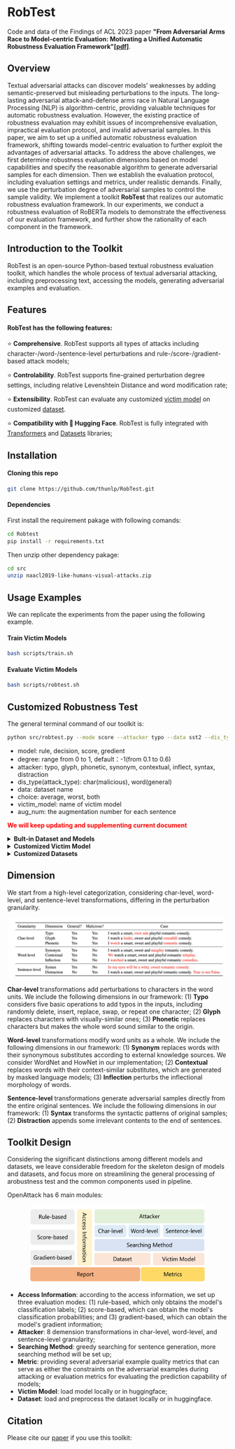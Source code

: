 # RobTest

Code and data of the Findings of ACL 2023 paper **"From Adversarial Arms Race to Model-centric Evaluation: Motivating a Unified Automatic Robustness Evaluation Framework"[[pdf]](https://arxiv.org/abs/2305.18503)**.

## Overview

Textual adversarial attacks can discover models' weaknesses by adding semantic-preserved but misleading perturbations to the inputs. The long-lasting adversarial attack-and-defense arms race in Natural Language Processing (NLP) is algorithm-centric, providing valuable techniques for automatic robustness evaluation. However, the existing practice of robustness evaluation may exhibit issues of incomprehensive evaluation, impractical evaluation protocol, and invalid adversarial samples. In this paper, we aim to set up a unified automatic robustness evaluation framework, shifting towards model-centric evaluation to further exploit the advantages of adversarial attacks. To address the above challenges, we first determine robustness evaluation dimensions based on model capabilities and specify the reasonable algorithm to generate adversarial samples for each dimension. Then we establish the evaluation protocol, including evaluation settings and metrics, under realistic demands. Finally, we use the perturbation degree of adversarial samples to control the sample validity. We implement a toolkit **RobTest** that realizes our automatic robustness evaluation framework. In our experiments, we conduct a robustness evaluation of RoBERTa models to demonstrate the effectiveness of our evaluation framework, and further show the rationality of each component in the framework.


## Introduction to the Toolkit
RobTest is an open-source Python-based textual robustness evaluation toolkit, which handles the whole process of textual adversarial attacking, including preprocessing text, accessing the models, generating adversarial examples and evaluation. 

## Features

#### RobTest has the following features:

⭐️ **Comprehensive**. RobTest supports all types of attacks including character-/word-/sentence-level perturbations and rule-/score-/gradient-based attack models;

⭐️ **Controlability**. RobTest supports fine-grained perturbation degree settings, including relative Levenshtein Distance and word modification rate;

⭐️ **Extensibility**.  RobTest can evaluate any customized <u>victim model</u> on customized <u>dataset</u>.

⭐️ **Compatibility with 🤗 Hugging Face**. RobTest is fully integrated with [Transformers](https://github.com/huggingface/transformers) and [Datasets](https://github.com/huggingface/datasets) libraries;


## Installation

#### Cloning this repo
```bash
git clone https://github.com/thunlp/RobTest.git
```

#### Dependencies
First install the requirement pakage with following comands:

```bash 
cd Robtest
pip install -r requirements.txt
```

Then unzip other dependency pakage:
```bash
cd src
unzip naacl2019-like-humans-visual-attacks.zip
```

## Usage Examples
We can replicate the experiments from the paper using the following example.

#### Train Victim Models
```bash 
bash scripts/train.sh
```

#### Evaluate Victim Models
```bash 
bash scripts/robtest.sh
```

## Customized Robustness Test
The general terminal command of our toolkit is:
```bash
python src/robtest.py --mode score --attacker typo --data sst2 --dis_type char --choice both --victim_model roberta-base
```

- model: rule, decision, score, gredient
- degree: range from 0 to 1, default：-1(from 0.1 to 0.6)
- attacker: typo, glyph, phonetic, synonym, contextual, inflect, syntax, distraction
- dis_type(attack_type): char(malicious), word(general)
- data: dataset name
- choice:  average, worst, both
- victim_model: name of victim model
- aug_num: the augmentation number for each sentence

**<font color="red">We will keep updating and  supplementing current document</font>**

<details>
<summary><strong>Bult-in Dataset and Models</strong></summary>

If both dataset and model can be found in huggingface, you can just change the parameter *--data* and *--victim*

For example:
```bash
python src/robtest.py --data imdb --victim model textattack/bert-base-uncased-SST-2
```
</details>

<details>
<summary><strong>Customized Victim Model</strong></summary>

You should change the model loading function in *scr/robtest.py*(shows following) to your own loading code.

```python
def load_model(victim_model,data):
    tokenizer = AutoTokenizer.from_pretrained(victim_model)
    if data in ['jigsaw','sst2','agnews']:
        evaluated_model = AutoModelForSequenceClassification.from_pretrained("-".join([victim_model,data]))
    else:
        evaluated_model = AutoModelForSequenceClassification.from_pretrained(victim_model)
    return tokenizer,evaluated_model
```
</details>

<details>
<summary><strong>Customized Datasets</strong></summary>

You should add the data loading function in *scr/robtest.py* like this: 

```python
def read_agnews(base_path):
    def read_data(file_path):
        data = pd.read_csv(file_path).values.tolist()
        processed_data = []
        for item in data:
            processed_data.append((item[1].strip() + " " + item[2].strip(), item[0] - 1))
        return processed_data

    train_path = os.path.join(base_path, 'train.csv')
    # dev_path = os.path.join(base_path, 'dev.tsv')
    test_path = os.path.join(base_path, 'test.csv')
    train, test = read_data(train_path), read_data(test_path)
    return train, test


def read_jigsaw(base_path):
    def read_data(file_path):
        data = pd.read_csv(file_path).values.tolist()
        processed_data = []
        for item in data:
            processed_data.append((item[0].strip(), item[1]))
        return processed_data

    train_path = os.path.join(base_path, 'train.csv')
    test_path = os.path.join(base_path, 'test.csv')
    train, test = read_data(train_path), read_data(test_path)
    return train, test

```

Note that you should return the data like this **[(sentence,label),(sentence,label)...]**.

</details>


## Dimension

We start from a high-level categorization, considering char-level, word-level, and sentence-level transformations, differing in the perturbation granularity. 

<img src="figures/dm.png" alt="dimension" style="zoom:100%;" />

**Char-level** transformations add perturbations to characters in the word units. 
We include the following dimensions in our framework:
(1) **Typo** considers five basic operations to add typos in the inputs, including randomly delete, insert, replace, swap, or repeat one character; 
(2) **Glyph** replaces characters with visually-similar ones;
(3) **Phonetic** replaces characters but makes the whole word sound similar to the origin. 

**Word-level** transformations modify word units as a whole. 
We include the following dimensions in our framework: 
(1) **Synonym** replaces words with their synonymous substitutes according to external knowledge sources. 
We consider WordNet and HowNet in our implementation;
(2) **Contextual** replaces words with their context-similar substitutes, which are generated by masked language models;
(3) **Inflection** perturbs the inflectional morphology of words.

**Sentence-level** transformations generate adversarial samples directly from the entire original sentences.
We include the following dimensions in our framework: 
(1) **Syntax** transforms the syntactic patterns of original samples; 
(2) **Distraction** appends some irrelevant contents to the end of sentences. 


## Toolkit Design

Considering the significant distinctions among different models and datasets, we leave considerable freedom for the skeleton design of models and datasets, and focus more on streamlining the general processing of arobustness test and the common components used in pipeline.

OpenAttack has 6 main modules: 
<p align="center">
  <img src="figures/toolkit.png" alt="toolkit_framework" style="width:400px; height:180px;" />
</p>


* **Access Information**: according to the access information, we set up three evaluation modes: (1) rule-based, which only obtains the model's classification labels; (2) score-based, which can obtain the model's classification probabilities; and (3) gradient-based, which can obtain the model's gradient information;
* **Attacker**: 8 demension transformations in char-level, word-level, and sentence-level granularity;
* **Searching Method**: greedy searching for sentence generation, more searching method will be set up;
* **Metric**: providing several adversarial example quality metrics that can serve as either the constraints on the adversarial examples during attacking or evaluation metrics for evaluating the prediction capability of models;
* **Victim Model**: load model locally or in huggingface;
* **Dataset**: load and preprocess the dataset locally or in huggingface.

## Citation

Please cite our [paper](https://arxiv.org/abs/2305.18503) if you use this toolkit:

```

```
